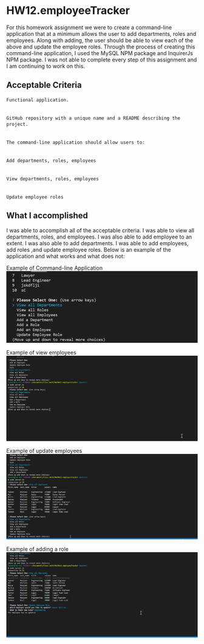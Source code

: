 # HW12.employeeTracker

For this homework assignment we were to create a command-line application that at a minimum allows the user to add departments, roles and employees.  Along with adding, the user should be able to view each of the above and update the employee roles.  Through the process of creating this command-line application, I used the MySQL NPM package and InquirerJs NPM package. I was not able to complete every step of this assignment and I am continuing to work on this.  

## Acceptable Criteria
```
Functional application.


GitHub repository with a unique name and a README describing the project.


The command-line application should allow users to:


Add departments, roles, employees


View departments, roles, employees


Update employee roles
```

## What I accomplished

I was able to accomplish all of the acceptable criteria.  I was able to view all departments, roles, and employees.  I was also able to add employee to an extent.  I was also able to add departments.  I was able to add employees, add roles ,and update employee roles. Below is an example of the application and what works and what does not:

Example of Command-line Application
![Example](/assets/appExample.gif)

Example of view employees
![vewEmployees](/assets/viewEmployees.gif)

Example of update employees
![updateEmployees](/assets/updateEmployee.gif)

Example of adding a role
![addRole](/assets/addRole.gif)


